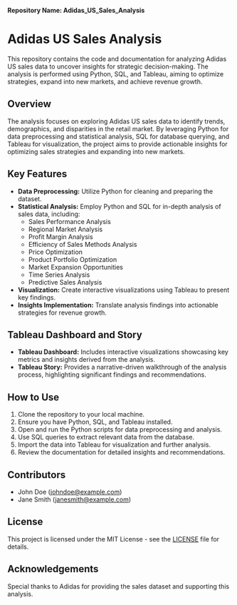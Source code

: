 **Repository Name: Adidas_US_Sales_Analysis**

# Adidas US Sales Analysis

This repository contains the code and documentation for analyzing Adidas US sales data to uncover insights for strategic decision-making. The analysis is performed using Python, SQL, and Tableau, aiming to optimize strategies, expand into new markets, and achieve revenue growth.

## Overview

The analysis focuses on exploring Adidas US sales data to identify trends, demographics, and disparities in the retail market. By leveraging Python for data preprocessing and statistical analysis, SQL for database querying, and Tableau for visualization, the project aims to provide actionable insights for optimizing sales strategies and expanding into new markets.

## Key Features

- **Data Preprocessing:** Utilize Python for cleaning and preparing the dataset.
- **Statistical Analysis:** Employ Python and SQL for in-depth analysis of sales data, including:
  - Sales Performance Analysis
  - Regional Market Analysis
  - Profit Margin Analysis
  - Efficiency of Sales Methods Analysis
  - Price Optimization
  - Product Portfolio Optimization
  - Market Expansion Opportunities
  - Time Series Analysis
  - Predictive Sales Analysis
- **Visualization:** Create interactive visualizations using Tableau to present key findings.
- **Insights Implementation:** Translate analysis findings into actionable strategies for revenue growth.


## Tableau Dashboard and Story

- **Tableau Dashboard:** Includes interactive visualizations showcasing key metrics and insights derived from the analysis.
- **Tableau Story:** Provides a narrative-driven walkthrough of the analysis process, highlighting significant findings and recommendations.

## How to Use

1. Clone the repository to your local machine.
2. Ensure you have Python, SQL, and Tableau installed.
3. Open and run the Python scripts for data preprocessing and analysis.
4. Use SQL queries to extract relevant data from the database.
5. Import the data into Tableau for visualization and further analysis.
6. Review the documentation for detailed insights and recommendations.

## Contributors

- John Doe (johndoe@example.com)
- Jane Smith (janesmith@example.com)

## License

This project is licensed under the MIT License - see the [LICENSE](LICENSE) file for details.

## Acknowledgements

Special thanks to Adidas for providing the sales dataset and supporting this analysis.
